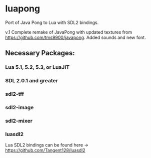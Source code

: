 # luapong
Port of Java Pong to Lua with SDL2 bindings.

v.1 Complete remake of JavaPong with updated textures from https://github.com/tms9900/javapong. Added sounds and new font.




## Necessary Packages:

### Lua 5.1, 5.2, 5.3, or LuaJIT

### SDL 2.0.1 and greater

### sdl2-tff

### sdl2-image

### sdl2-mixer

### luasdl2




Lua SDL2 bindings can be found here -> https://github.com/Tangent128/luasdl2
